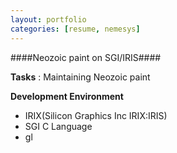 ```yaml
---
layout: portfolio
categories: [resume, nemesys]
---
```


####Neozoic paint on SGI/IRIS####

  **Tasks**
  : Maintaining Neozoic paint

  **Development Environment**

  - IRIX(Silicon Graphics Inc IRIX:IRIS)
  - SGI C Language
  - gl
